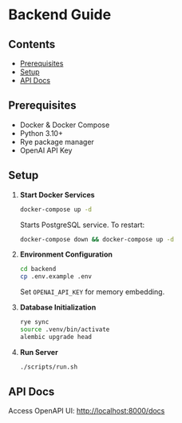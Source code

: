 # Backend Guide

## Contents

- [Prerequisites](#prerequisites)
- [Setup](#setup)
- [API Docs](#api-docs)

## Prerequisites

- Docker & Docker Compose
- Python 3.10+
- Rye package manager
- OpenAI API Key

## Setup

1. **Start Docker Services**

   ```bash
   docker-compose up -d
   ```

   Starts PostgreSQL service. To restart:

   ```bash
   docker-compose down && docker-compose up -d
   ```

2. **Environment Configuration**

   ```bash
   cd backend
   cp .env.example .env
   ```

   Set `OPENAI_API_KEY` for memory embedding.

3. **Database Initialization**

   ```bash
   rye sync
   source .venv/bin/activate
   alembic upgrade head
   ```

4. **Run Server**

   ```bash
   ./scripts/run.sh
   ```

## API Docs

Access OpenAPI UI: [http://localhost:8000/docs](http://localhost:8000/docs)
